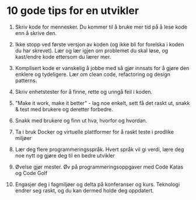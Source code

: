 # 10 gode tips for en utvikler

1. Skriv kode for mennesker. Du kommer til å bruke mer tid på å lese kode enn å skrive den.

2. Ikke stopp ved første versjon av koden (og ikke bli for forelska i koden du har skrevet). Lær og lær igjen om problemet du skal løse, og kast/endre kode ettersom du lærer mer. 

3. Komplisert kode er vanskelig å jobbe med så gjør innsats for å gjøre den enklere og tydeligere. Lær om clean code, refactoring og design patterns.

4. Skriv enhetstester for å finne, rette og unngå feil i koden.

5. "Make it work, make it better" - lag noe enkelt, sett få det raskt ut, snakk & test med brukere og deretter forbedre.

6. Snakk med brukere og finn ut hva, hvorfor og hvordan.

7. Ta i bruk Docker og virtuelle plattformer for å raskt teste i prodlike miljøer

8. Lær deg flere programmeringsspråk. Hvert språk vil gi verdi, lære deg noe nytt og gjøre deg til en bedre utvikler

9. Øvelse gjør mester. Øv på programmeringsoppgaver med Code Katas og Code Golf

10. Engasjer deg i fagmiljøer og delta på konferanser og kurs. Teknologi endrer seg raskt, og du kan dermed holde deg oppdatert.


